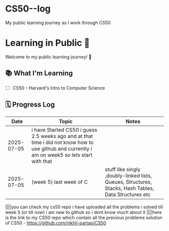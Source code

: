 # CS50--log
My public learning journey as I work through CS50


# Learning in Public 🧠

Welcome to my public learning journey! 🚀

## 📚 What I'm Learning
- [ ] CS50 – Harvard's Intro to Computer Science

## 🗓️ Progress Log
| Date | Topic | Notes |
|------|-------|-------|
| 2025-07-05 | i have Started CS50 i guess 2.5 weeks ago and at that time i did not know how to use github and currently i am on week5 so lets start with that  
| 2025-07-05 | (week 5) last week of C | stuff like  singly ,doubly-linked lists, Queues, Structures, Stacks, Hash Tables, Data Structures etc 



||||you can check my cs50 repo i have uploaded all the problems i solved till week 5 (or till now) i am new to github so i dont know much about it 
||||here is the link to my CS50 repo which contain all the previous problems solution of CS50 - https://github.com/nikhil-partap/CS50
